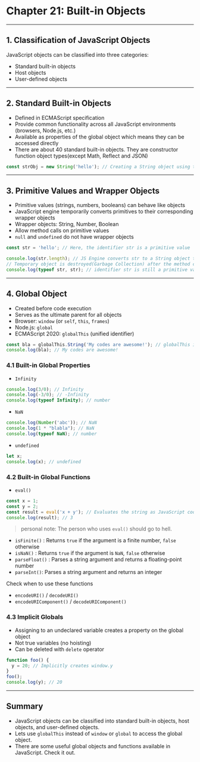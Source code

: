 # Chapter 21: Built-in Objects

---

## 1. Classification of JavaScript Objects

JavaScript objects can be classified into three categories:

- Standard built-in objects
- Host objects
- User-defined objects

---

## 2. Standard Built-in Objects

- Defined in ECMAScript specification
- Provide common functionality across all JavaScript environments (browsers, Node.js, etc.)
- Available as properties of the global object which means they can be accessed directly
- There are about 40 standard built-in objects. They are constructor function object types(except Math, Reflect and JSON)

```javascript
const strObj = new String('hello'); // Creating a String object using the constructor
```

---

## 3. Primitive Values and Wrapper Objects

- Primitive values (strings, numbers, booleans) can behave like objects
- JavaScript engine temporarily converts primitives to their corresponding wrapper objects
- Wrapper objects: String, Number, Boolean
- Allow method calls on primitive values
- `null` and `undefined` do not have wrapper objects

```javascript
const str = 'hello'; // Here, the identifier str is a primitive value

console.log(str.length); // JS Engine converts str to a String object temporarily
// Temporary object is destroyed(Garbage Collection) after the method call
console.log(typeof str, str); // identifier str is still a primitive value (string hello)
```

---

## 4. Global Object

- Created before code execution
- Serves as the ultimate parent for all objects
- Browser: `window` (or `self`, `this`, `frames`)
- Node.js: `global`
- ECMAScript 2020: `globalThis` (unified identifier)

```javascript
const bla = globalThis.String('My codes are awesome!'); // globalThis is a global object
console.log(bla); // My codes are awesome!
```

### 4.1 Built-in Global Properties

- `Infinity`

```javascript
console.log(3/0); // Infinity
console.log(-3/0); // -Infinity
console.log(typeof Infinity); // number
```

- `NaN`

```javascript
console.log(Number('abc')); // NaN
console.log(1 * "blabla"); // NaN
console.log(typeof NaN); // number
```

- `undefined`

```javascript
let x;
console.log(x); // undefined
```

### 4.2 Built-in Global Functions

- `eval()`

```javascript
const x = 1;
const y = 2;
const result = eval('x + y'); // Evaluates the string as JavaScript code
console.log(result); // 3
```

> personal note: The person who uses `eval()` should go to hell.

- `isFinite()` : Returns `true` if the argument is a finite number, `false` otherwise
- `isNaN()` : Returns `true` if the argument is `NaN`, `false` otherwise
- `parseFloat()` : Parses a string argument and returns a floating-point number
- `parseInt()`: Parses a string argument and returns an integer

Check when to use these functions

- `encodeURI()` / `decodeURI()`
- `encodeURIComponent()` / `decodeURIComponent()`

### 4.3 Implicit Globals

- Assigning to an undeclared variable creates a property on the global object
- Not true variables (no hoisting)
- Can be deleted with `delete` operator

```javascript
function foo() {
  y = 20; // Implicitly creates window.y
}
foo();
console.log(y); // 20
```

---

## Summary

- JavaScript objects can be classified into standard built-in objects, host objects, and user-defined objects.
- Lets use `globalThis` instead of `window` or `global` to access the global object.
- There are some useful global objects and functions available in JavaScript. Check it out.
